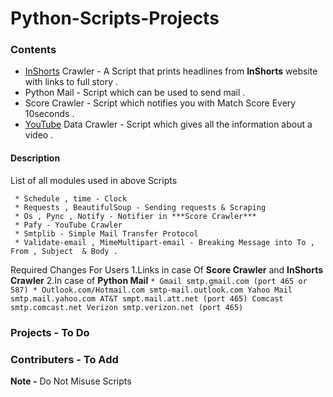 # Python-Scripts-Projects

### Contents
 * [InShorts](inshorts.com/read) Crawler - A Script that prints headlines from **InShorts** website with links to full story .
 * Python Mail - Script which can be used to send mail .
 * Score Crawler - Script which notifies you with Match Score Every 10seconds .
 * [YouTube](youtube.com) Data Crawler - Script which gives all the information about a video .

  #### Description 
  
  List of all modules used in above Scripts 
  ```
   * Schedule , time - Clock 
   * Requests , BeautifulSoup - Sending requests & Scraping
   * Os , Pync , Notify - Notifier in ***Score Crawler***
   * Pafy - YouTube Crawler
   * Smtplib - Simple Mail Transfer Protocol
   * Validate-email , MimeMultipart-email - Breaking Message into To , From , Subject  & Body .
  ```
  Required Changes For Users 
  1.Links in case Of **Score Crawler** and **InShorts Crawler** 
  2.In case of **Python Mail** 
    ```
    * Gmail smtp.gmail.com (port 465 or 587)
    * Outlook.com/Hotmail.com smtp-mail.outlook.com
    Yahoo Mail smtp.mail.yahoo.com
    AT&T smpt.mail.att.net (port 465)
    Comcast smtp.comcast.net
    Verizon smtp.verizon.net (port 465)
    ```
      
### Projects - To Do 

### Contributers - To Add

**Note -**  Do Not Misuse Scripts 
